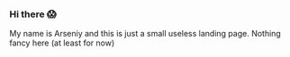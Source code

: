 ### Hi there 😱
My name is Arseniy and this is just a small useless landing page. Nothing fancy here (at least for now)
